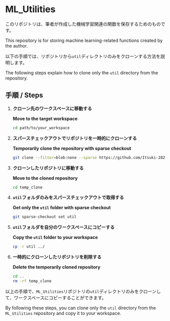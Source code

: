 # ML_Utilities
このリポジトリは、筆者が作成した機械学習関連の関数を保存するためのものです。

This repository is for storing machine learning-related functions created by the author.

以下の手順では、リポジトリから`util`ディレクトリのみをクローンする方法を説明します。

The following steps explain how to clone only the `util` directory from the repository.

## 手順 / Steps

1. **クローン先のワークスペースに移動する**
   
   **Move to the target workspace**

    ```sh
    cd path/to/your_workspace
    ```

2. **スパースチェックアウトでリポジトリを一時的にクローンする**
   
   **Temporarily clone the repository with sparse checkout**

    ```sh
    git clone --filter=blob:none --sparse https://github.com/Itsuki-2822/ML_Utilities.git temp_clone
    ```

3. **クローンしたリポジトリに移動する**
   
   **Move to the cloned repository**

    ```sh
    cd temp_clone
    ```

4. **`util`フォルダのみをスパースチェックアウトで取得する**
   
   **Get only the `util` folder with sparse checkout**

    ```sh
    git sparse-checkout set util
    ```

5. **`util`フォルダを自分のワークスペースにコピーする**
   
   **Copy the `util` folder to your workspace**

    ```sh
    cp -r util ../
    ```

6. **一時的にクローンしたリポジトリを削除する**
   
   **Delete the temporarily cloned repository**

    ```sh
    cd ..
    rm -rf temp_clone
    ```

以上の手順で、`ML_Utilities`リポジトリの`util`ディレクトリのみをクローンして、ワークスペースにコピーすることができます。

By following these steps, you can clone only the `util` directory from the `ML_Utilities` repository and copy it to your workspace.
